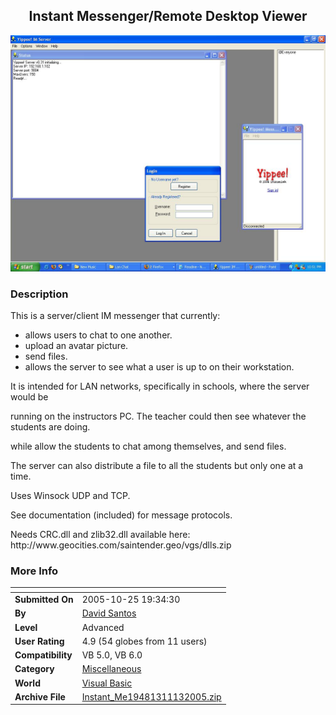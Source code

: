 ﻿<div align="center">

## Instant Messenger/Remote Desktop Viewer

<img src="PIC20056291054399900.JPG">
</div>

### Description

This is a server/client IM messenger that currently:

<ul>

<li> allows users to chat to one another.

<li> upload an avatar picture.

<li> send files.

<li> allows the server to see what a user is up to on their workstation.

</ul>

<p>It is intended for LAN networks, specifically in schools, where the server would be

running on the instructors PC. The teacher could then see whatever the students are doing.

while allow the students to chat among themselves, and send files.

<p>The server can also distribute a file to all the students but only one at a time.

Uses Winsock UDP and TCP.

<p>See documentation (included) for message protocols.

<p>Needs CRC.dll and zlib32.dll available here: <br>http://www.geocities.com/saintender.geo/vgs/dlls.zip
 
### More Info
 


<span>             |<span>
---                |---
**Submitted On**   |2005-10-25 19:34:30
**By**             |[David Santos](https://github.com/Planet-Source-Code/PSCIndex/blob/master/ByAuthor/david-santos.md)
**Level**          |Advanced
**User Rating**    |4.9 (54 globes from 11 users)
**Compatibility**  |VB 5\.0, VB 6\.0
**Category**       |[Miscellaneous](https://github.com/Planet-Source-Code/PSCIndex/blob/master/ByCategory/miscellaneous__1-1.md)
**World**          |[Visual Basic](https://github.com/Planet-Source-Code/PSCIndex/blob/master/ByWorld/visual-basic.md)
**Archive File**   |[Instant\_Me19481311132005\.zip](https://github.com/Planet-Source-Code/david-santos-instant-messenger-remote-desktop-viewer__1-61397/archive/master.zip)








